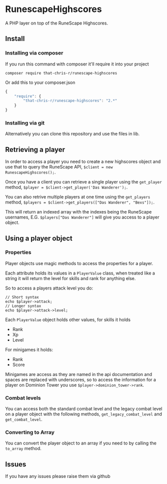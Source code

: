 RunescapeHighscores
===================

A PHP layer on top of the RuneScape Highscores.

## Install

### Installing via composer

If you run this command with composer it'll require it into your project

`composer require that-chris-r/runescape-highscores`

Or add this to your composer.json

```javascript
{
	"require": {
		"that-chris-r/runescape-highscores": "2.*"
	}
}
```

### Installing via git

Alternatively you can clone this repository and use the files in lib.

## Retrieving a player

In order to access a player you need to create a new highscores object and use that to query the RuneScape API, `$client = new RunescapeHighscores();`.

Once you have a client you can retrieve a single player using the `get_player` method, `$player = $client->get_player('Das Wanderer');`.

You can also retrive multiple players at one time using the `get_players` method, `$players = $client->get_players(["Das Wanderer", "Bexs"]);`.

This will return an indexed array with the indexes being the RuneScape usernames, E.G. `$players["Das Wanderer"]` will give you access to a player object.

## Using a player object

### Properties

Player objects use magic methods to access the properties for a player.

Each attribute holds its values in a `PlayerValue` class, when treated like a string it will return the level for skills and rank for anything else.

So to access a players attack level you do:

```
// Short syntax
echo $player->attack;
// Longer syntax
echo $player->attack->level;
```

Each `PlayerValue` object holds other values, for skills it holds
* Rank
* Xp
* Level

For minigames it holds:
* Rank
* Score

Minigames are access as they are named in the api documentation and spaces are replaced with underscores, so to access the information for a player on Dominion Tower you use `$player->dominion_tower->rank`.

### Combat levels

You can access both the standard combat level and the legacy combat level on a player object with the following methods, `get_legacy_combat_level` and `get_combat_level`.

### Converting to Array

You can convert the player object to an array if you need to by calling the `to_array` method.

## Issues
If you have any issues please raise them via github
